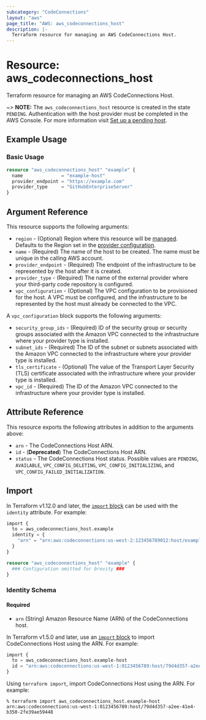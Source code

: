 ```yaml
---
subcategory: "CodeConnections"
layout: "aws"
page_title: "AWS: aws_codeconnections_host"
description: |-
  Terraform resource for managing an AWS CodeConnections Host.
---
```


# Resource: aws_codeconnections_host

Terraform resource for managing an AWS CodeConnections Host.

~> **NOTE:** The `aws_codeconnections_host` resource is created in the state `PENDING`. Authentication with the host provider must be completed in the AWS Console. For more information visit [Set up a pending host](https://docs.aws.amazon.com/dtconsole/latest/userguide/connections-host-setup.html).

## Example Usage

### Basic Usage

```terraform
resource "aws_codeconnections_host" "example" {
  name              = "example-host"
  provider_endpoint = "https://example.com"
  provider_type     = "GitHubEnterpriseServer"
}
```

## Argument Reference

This resource supports the following arguments:

* `region` - (Optional) Region where this resource will be [managed](https://docs.aws.amazon.com/general/latest/gr/rande.html#regional-endpoints). Defaults to the Region set in the [provider configuration](https://registry.terraform.io/providers/hashicorp/aws/latest/docs#aws-configuration-reference).
* `name` - (Required) The name of the host to be created. The name must be unique in the calling AWS account.
* `provider_endpoint` - (Required) The endpoint of the infrastructure to be represented by the host after it is created.
* `provider_type` - (Required) The name of the external provider where your third-party code repository is configured.
* `vpc_configuration` - (Optional) The VPC configuration to be provisioned for the host. A VPC must be configured, and the infrastructure to be represented by the host must already be connected to the VPC.

A `vpc_configuration` block supports the following arguments:

* `security_group_ids` - (Required) ID of the security group or security groups associated with the Amazon VPC connected to the infrastructure where your provider type is installed.
* `subnet_ids` - (Required) The ID of the subnet or subnets associated with the Amazon VPC connected to the infrastructure where your provider type is installed.
* `tls_certificate` - (Optional) The value of the Transport Layer Security (TLS) certificate associated with the infrastructure where your provider type is installed.
* `vpc_id` - (Required) The ID of the Amazon VPC connected to the infrastructure where your provider type is installed.

## Attribute Reference

This resource exports the following attributes in addition to the arguments above:

* `arn` - The CodeConnections Host ARN.
* `id` - (**Deprecated**) The CodeConnections Host ARN.
* `status` - The CodeConnections Host status. Possible values are `PENDING`, `AVAILABLE`, `VPC_CONFIG_DELETING`, `VPC_CONFIG_INITIALIZING`, and `VPC_CONFIG_FAILED_INITIALIZATION`.

## Import

In Terraform v1.12.0 and later, the [`import` block](https://developer.hashicorp.com/terraform/language/import) can be used with the `identity` attribute. For example:

```terraform
import {
  to = aws_codeconnections_host.example
  identity = {
    "arn" = "arn:aws:codeconnections:us-west-2:123456789012:host/example-host-id"
  }
}

resource "aws_codeconnections_host" "example" {
  ### Configuration omitted for brevity ###
}
```

### Identity Schema

#### Required

- `arn` (String) Amazon Resource Name (ARN) of the CodeConnections host.

In Terraform v1.5.0 and later, use an [`import` block](https://developer.hashicorp.com/terraform/language/import) to import CodeConnections Host using the ARN. For example:

```terraform
import {
  to = aws_codeconnections_host.example-host
  id = "arn:aws:codeconnections:us-west-1:0123456789:host/79d4d357-a2ee-41e4-b350-2fe39ae59448"
}
```

Using `terraform import`, import CodeConnections Host using the ARN. For example:

```console
% terraform import aws_codeconnections_host.example-host arn:aws:codeconnections:us-west-1:0123456789:host/79d4d357-a2ee-41e4-b350-2fe39ae59448
```
